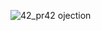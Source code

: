 ![42_pr![42](https://github.com/user-attachments/assets/8b523754-8a78-438e-9348-bf77a8acb5b4)
ojection](https://github.com/user-attachments/assets/4b4da1bc-d41a-49cb-86fb-4adabb49005d)
